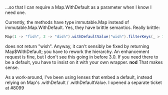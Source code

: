 ...so that I can require a Map.WithDefault as a parameter when I know I need one.

Currently, the methods have type immutable.Map instead of immutable.Map.WithDefault.
Yes, they have brittle semantics.  Really brittle: 

```scala
Map(1 -> "fish", 2 -> "dish").withDefaultValue("wish").filterKeys(_ > 1).apply(3)
```

does not return "wish".  Anyway, it can't sensibly be fixed by returning Map$WithDefault; you have to rework the hierarchy.  An enhancement request is fine, but I don't see this going in before 3.0.  If you need there to be a default, you have to insist on it with your own wrapper.
**nod**  That makes sense.

As a work-around, I've been using lenses that embed a default, instead relying on Map's .withDefault / .withDefaultValue.
I opened a separate ticket at #8099
